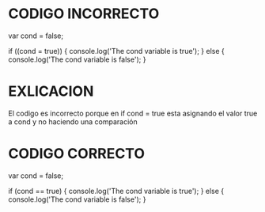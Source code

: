 # CODIGO INCORRECTO
var cond = false;

if ((cond = true)) {
  console.log('The cond variable is true');
} else {
  console.log('The cond variable is false');
}

# EXLICACION
El codigo es incorrecto porque en if cond = true esta asignando el valor true a cond y no haciendo una comparación

# CODIGO CORRECTO
var cond = false;

if (cond == true) {
  console.log('The cond variable is true');
} else {
  console.log('The cond variable is false');
}
